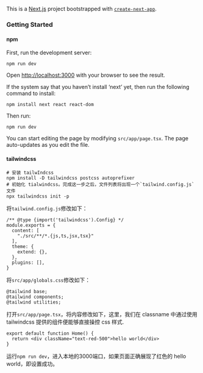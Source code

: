 This is a [Next.js](https://nextjs.org/) project bootstrapped with [`create-next-app`](https://github.com/vercel/next.js/tree/canary/packages/create-next-app).

### Getting Started

#### npm

First, run the development server:

```
npm run dev
```

Open [http://localhost:3000](http://localhost:3000) with your browser to see the result.

If the system say that you haven’t install ‘next’ yet, then run the following command to install:

```
npm install next react react-dom
```

Then run:

```
npm run dev
```

You can start editing the page by modifying `src/app/page.tsx`. The page auto-updates as you edit the file.

#### tailwindcss

```
# 安装 tailwIndcss
npm install -D tailwindcss postcss autoprefixer
# 初始化 tialwindcss。完成这一步之后，文件列表将出现一个`tailwind.config.js`文件
npx tailwindcss init -p
```

将`tailwind.config.js`修改如下：

```
/** @type {import('tailwindcss').Config} */
module.exports = {
  content: [
    "./src/**/*.{js,ts,jsx,tsx}"
  ],
  theme: {
    extend: {},
  },
  plugins: [],
}
```

将`src/app/globals.css`修改如下：

```
@tailwind base;
@tailwind components;
@tailwind utilities;
```

打开`src/app/page.tsx`，将内容修改如下，这里，我们在 classname 中通过使用 tailwindcss 提供的组件便能够直接操控 css 样式.

```
export default function Home() {
  return <div className="text-red-500">hello world</div>
}
```

运行`npm run dev`，进入本地的3000端口，如果页面正确展现了红色的 hello world，即设置成功。